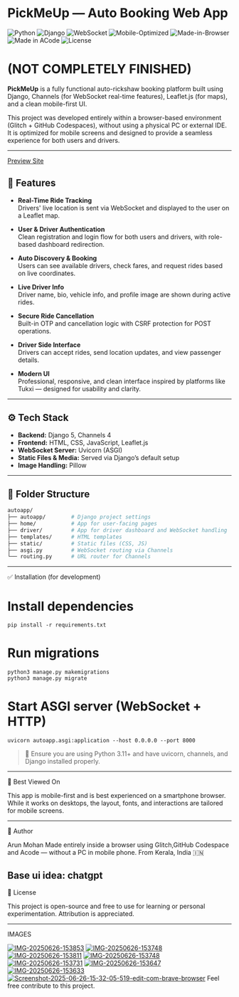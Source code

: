 # PickMeUp — Auto Booking Web App

![Python](https://img.shields.io/badge/Python-3.11-blue)
![Django](https://img.shields.io/badge/Django-5.0-green)
![WebSocket](https://img.shields.io/badge/Realtime-WebSocket-orange)
![Mobile-Optimized](https://img.shields.io/badge/Mobile-First-blueviolet)
![Made-in-Browser](https://img.shields.io/badge/Built%20in-Browser-black)
![Made in ACode](https://img.shields.io/badge/Made%20with-ACode-blue?logo=android)
![License](https://img.shields.io/badge/License-MIT-yellow)

# (NOT COMPLETELY FINISHED)
**PickMeUp** is a fully functional auto-rickshaw booking platform built using Django, Channels (for WebSocket real-time features), Leaflet.js (for maps), and a clean mobile-first UI.

This project was developed entirely within a browser-based environment (Glitch + GitHub Codespaces), without using a physical PC or external IDE. It is optimized for mobile screens and designed to provide a seamless experience for both users and drivers.

---
[Preview Site](https://candy-spurious-teller.glitch.me/booking)
## 🚀 Features

- **Real-Time Ride Tracking**  
  Drivers' live location is sent via WebSocket and displayed to the user on a Leaflet map.

- **User & Driver Authentication**  
  Clean registration and login flow for both users and drivers, with role-based dashboard redirection.

- **Auto Discovery & Booking**  
  Users can see available drivers, check fares, and request rides based on live coordinates.

- **Live Driver Info**  
  Driver name, bio, vehicle info, and profile image are shown during active rides.

- **Secure Ride Cancellation**  
  Built-in OTP and cancellation logic with CSRF protection for POST operations.

- **Driver Side Interface**  
  Drivers can accept rides, send location updates, and view passenger details.

- **Modern UI**  
  Professional, responsive, and clean interface inspired by platforms like Tukxi — designed for usability and clarity.

---

## ⚙️ Tech Stack

- **Backend:** Django 5, Channels 4  
- **Frontend:** HTML, CSS, JavaScript, Leaflet.js  
- **WebSocket Server:** Uvicorn (ASGI)  
- **Static Files & Media:** Served via Django’s default setup  
- **Image Handling:** Pillow

---

## 📂 Folder Structure

```bash
autoapp/
├── autoapp/        # Django project settings
├── home/           # App for user-facing pages
├── driver/         # App for driver dashboard and WebSocket handling
├── templates/      # HTML templates
├── static/         # Static files (CSS, JS)
├── asgi.py         # WebSocket routing via Channels
└── routing.py      # URL router for Channels
```


---

✅ Installation (for development)

# Install dependencies
```pip install -r requirements.txt```

# Run migrations
```
python3 manage.py makemigrations
python3 manage.py migrate
```

# Start ASGI server (WebSocket + HTTP)
```uvicorn autoapp.asgi:application --host 0.0.0.0 --port 8000```

> 📝 Ensure you are using Python 3.11+ and have uvicorn, channels, and Django installed properly.




---

📱 Best Viewed On

This app is mobile-first and is best experienced on a smartphone browser. While it works on desktops, the layout, fonts, and interactions are tailored for mobile screens.


---

👤 Author

Arun Mohan
Made entirely inside a browser using Glitch,GitHub Codespace and Acode — without a PC in mobile phone.
From Kerala, India 🇮🇳

Base ui idea: chatgpt
---

📜 License

This project is open-source and free to use for learning or personal experimentation. Attribution is appreciated.


---

IMAGES

<a href="https://ibb.co/ccm4cypr"><img src="https://i.ibb.co/fYcjYXKx/IMG-20250626-153853.jpg" alt="IMG-20250626-153853" border="0"></a>
<a href="https://ibb.co/CKDSVW8v"><img src="https://i.ibb.co/k2vPqMB0/IMG-20250626-153748.jpg" alt="IMG-20250626-153748" border="0"></a>
<a href="https://ibb.co/8nN8ZMPT"><img src="https://i.ibb.co/kV5cCKqk/IMG-20250626-153811.jpg" alt="IMG-20250626-153811" border="0"></a>
<a href="https://ibb.co/CKDSVW8v"><img src="https://i.ibb.co/k2vPqMB0/IMG-20250626-153748.jpg" alt="IMG-20250626-153748" border="0"></a>
<a href="https://ibb.co/zTPdPTmy"><img src="https://i.ibb.co/MxPdPxgY/IMG-20250626-153731.jpg" alt="IMG-20250626-153731" border="0"></a>
<a href="https://ibb.co/0V616LyD"><img src="https://i.ibb.co/wrP8Pqh0/IMG-20250626-153647.jpg" alt="IMG-20250626-153647" border="0"></a>
<a href="https://ibb.co/j25bfW4"><img src="https://i.ibb.co/cHvk3CT/IMG-20250626-153633.jpg" alt="IMG-20250626-153633" border="0"></a>
<a href="https://ibb.co/HDHbqzrd"><img src="https://i.ibb.co/PZ6Pgh5Q/Screenshot-2025-06-26-15-32-05-519-edit-com-brave-browser.jpg" alt="Screenshot-2025-06-26-15-32-05-519-edit-com-brave-browser" border="0"></a>
Feel free contribute to this project.
